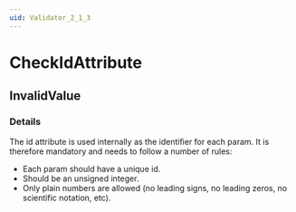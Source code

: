 ```yaml
---
uid: Validator_2_1_3
---
```


# CheckIdAttribute

## InvalidValue

<!-- Description, Properties, ... sections are auto-generated. -->
<!-- REPLACE ME AUTO-GENERATION -->

### Details

The id attribute is used internally as the identifier for each param.
It is therefore mandatory and needs to follow a number of rules:
- Each param should have a unique id.
- Should be an unsigned integer.
- Only plain numbers are allowed (no leading signs, no leading zeros, no scientific notation, etc).

<!-- Uncomment to add example code -->
<!--### Example code-->
